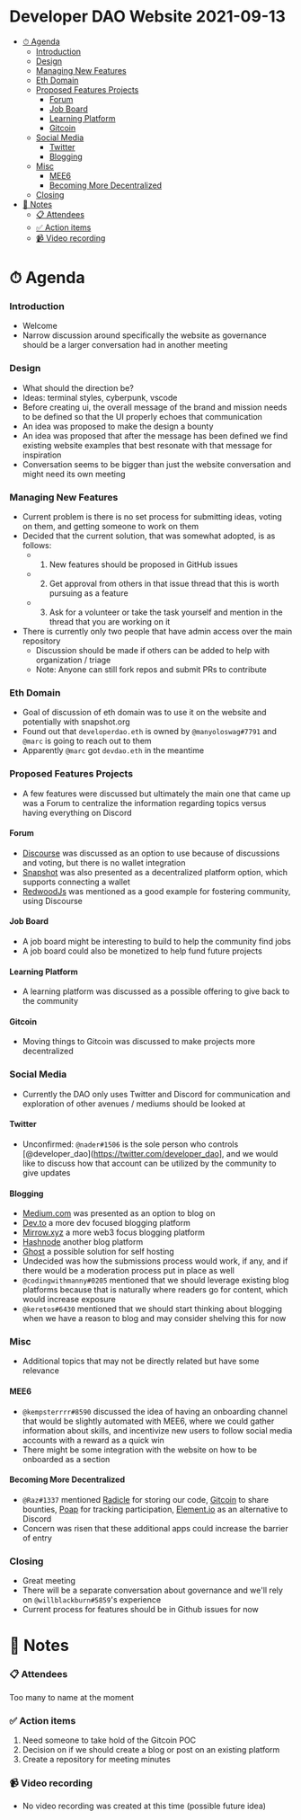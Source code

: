 <h1>Developer DAO Website 2021-09-13</h1>

- [⏱ Agenda](#-agenda)
    - [Introduction](#introduction)
    - [Design](#design)
    - [Managing New Features](#managing-new-features)
    - [Eth Domain](#eth-domain)
    - [Proposed Features Projects](#proposed-features-projects)
      - [Forum](#forum)
      - [Job Board](#job-board)
      - [Learning Platform](#learning-platform)
      - [Gitcoin](#gitcoin)
    - [Social Media](#social-media)
      - [Twitter](#twitter)
      - [Blogging](#blogging)
    - [Misc](#misc)
      - [MEE6](#mee6)
      - [Becoming More Decentralized](#becoming-more-decentralized)
    - [Closing](#closing)
- [📝 Notes](#-notes)
    - [📋 Attendees](#-attendees)
    - [✅ Action items](#-action-items)
    - [📹 Video recording](#-video-recording)

# ⏱ Agenda

### Introduction

- Welcome
- Narrow discussion around specifically the website as governance should be a larger conversation had in another meeting

### Design

- What should the direction be?
- Ideas: terminal styles, cyberpunk, vscode
- Before creating ui, the overall message of the brand and mission needs to be defined so that the UI properly echoes that communication
- An idea was proposed to make the design a bounty
- An idea was proposed that after the message has been defined we find existing website examples that best resonate with that message for inspiration
- Conversation seems to be bigger than just the website conversation and might need its own meeting

### Managing New Features

- Current problem is there is no set process for submitting ideas, voting on them, and getting someone to work on them
- Decided that the current solution, that was somewhat adopted, is as follows:
  - 1. New features should be proposed in GitHub issues
  - 2. Get approval from others in that issue thread that this is worth pursuing as a feature
  - 3. Ask for a volunteer or take the task yourself and mention in the thread that you are working on it
- There is currently only two people that have admin access over the main repository
  - Discussion should be made if others can be added to help with organization / triage
  - Note: Anyone can still fork repos and submit PRs to contribute

### Eth Domain

- Goal of discussion of eth domain was to use it on the website and potentially with snapshot.org
- Found out that `developerdao.eth` is owned by `@manyoloswag#7791` and `@marc` is going to reach out to them
- Apparently `@marc` got `devdao.eth` in the meantime

### Proposed Features Projects

- A few features were discussed but ultimately the main one that came up was a Forum to centralize the information regarding topics versus having everything on Discord

#### Forum

- [Discourse](https://www.discourse.org) was discussed as an option to use because of discussions and voting, but there is no wallet integration
- [Snapshot](https://snapshot.org/#/) was also presented as a decentralized platform option, which supports connecting a wallet
- [RedwoodJs](https://community.redwoodjs.com/) was mentioned as a good example for fostering community, using Discourse

#### Job Board

- A job board might be interesting to build to help the community find jobs
- A job board could also be monetized to help fund future projects

#### Learning Platform

- A learning platform was discussed as a possible offering to give back to the community

#### Gitcoin

- Moving things to Gitcoin was discussed to make projects more decentralized

### Social Media

- Currently the DAO only uses Twitter and Discord for communication and exploration of other avenues / mediums should be looked at

#### Twitter

- Unconfirmed: `@nader#1506` is the sole person who controls [@developer_dao](https://twitter.com/developer_dao], and we would like to discuss how that account can be utilized by the community to give updates

#### Blogging

- [Medium.com](https://medium.com) was presented as an option to blog on
- [Dev.to](https://dev.to) a more dev focused blogging platform
- [Mirrow.xyz](https://mirrow.xyz) a more web3 focus blogging platform
- [Hashnode](https://hashnode.com) another blog platform
- [Ghost](https://ghost.org) a possible solution for self hosting
- Undecided was how the submissions process would work, if any, and if there would be a moderation process put in place as well
- `@codingwithmanny#0205` mentioned that we should leverage existing blog platforms because that is naturally where readers go for content, which would increase exposure
- `@keretos#6430` mentioned that we should start thinking about blogging when we have a reason to blog and may consider shelving this for now

### Misc

- Additional topics that may not be directly related but have some relevance

#### MEE6

- `@kempsterrrr#8590` discussed the idea of having an onboarding channel that would be slightly automated with MEE6, where we could gather information about skills, and incentivize new users to follow social media accounts with a reward as a quick win
- There might be some integration with the website on how to be onboarded as a section

#### Becoming More Decentralized

- `@Raz#1337` mentioned [Radicle](https://radicle.xyz/) for storing our code, [Gitcoin](https://gitcoin.co/) to share bounties, [Poap](https://poap.xyz/faqs) for tracking participation, [Element.io](https://element.io) as an alternative to Discord
- Concern was risen that these additional apps could increase the barrier of entry

### Closing

- Great meeting
- There will be a separate conversation about governance and we'll rely on `@willblackburn#5859`'s experience
- Current process for features should be in Github issues for now

# 📝 Notes

### 📋 Attendees

Too many to name at the moment

### ✅ Action items

1. Need someone to take hold of the Gitcoin POC
2. Decision on if we should create a blog or post on an existing platform
3. Create a repository for meeting minutes

### 📹 Video recording

- No video recording was created at this time (possible future idea)
